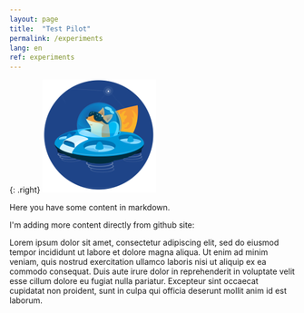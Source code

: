```yaml
---
layout: page
title:  "Test Pilot"
permalink: /experiments
lang: en
ref: experiments
---
```


{: .right}
![image](/asserts/img/test-pilot.png)

Here you have some content in markdown.

I'm adding more content directly from github site:

Lorem ipsum dolor sit amet, consectetur adipiscing elit, sed do eiusmod tempor incididunt ut labore et dolore magna aliqua. Ut enim ad minim veniam, quis nostrud exercitation ullamco laboris nisi ut aliquip ex ea commodo consequat. Duis aute irure dolor in reprehenderit in voluptate velit esse cillum dolore eu fugiat nulla pariatur. Excepteur sint occaecat cupidatat non proident, sunt in culpa qui officia deserunt mollit anim id est laborum.
